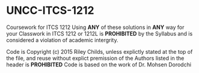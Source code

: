 # UNCC-ITCS-1212
Coursework for ITCS 1212
Using **ANY** of these solutions in **ANY** way for your Classwork in ITCS 1212 or 1212L is **PROHIBITED** by the Syllabus and is considered a violation of academic intergrity. 

Code is Copyright (c) 2015 Riley Childs, unless explictly stated at the top of the file, and reuse without explict premission of the Authors listed in the header is **PROHIBITED**
Code is based on the work of Dr. Mohsen Dorodchi